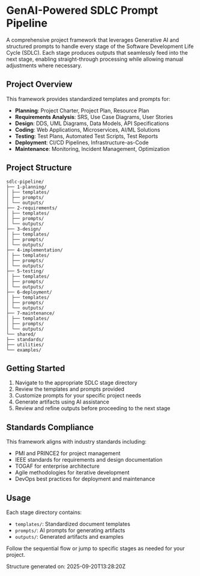 # GenAI-Powered SDLC Prompt Pipeline

A comprehensive project framework that leverages Generative AI and structured prompts to handle every stage of the Software Development Life Cycle (SDLC). Each stage produces outputs that seamlessly feed into the next stage, enabling straight-through processing while allowing manual adjustments where necessary.

## Project Overview

This framework provides standardized templates and prompts for:
- **Planning**: Project Charter, Project Plan, Resource Plan
- **Requirements Analysis**: SRS, Use Case Diagrams, User Stories
- **Design**: DDS, UML Diagrams, Data Models, API Specifications
- **Coding**: Web Applications, Microservices, AI/ML Solutions
- **Testing**: Test Plans, Automated Test Scripts, Test Reports
- **Deployment**: CI/CD Pipelines, Infrastructure-as-Code
- **Maintenance**: Monitoring, Incident Management, Optimization

## Project Structure

```text
sdlc-pipeline/
├── 1-planning/
│ ├── templates/
│ ├── prompts/
│ └── outputs/
├── 2-requirements/
│ ├── templates/
│ ├── prompts/
│ └── outputs/
├── 3-design/
│ ├── templates/
│ ├── prompts/
│ └── outputs/
├── 4-implementation/
│ ├── templates/
│ ├── prompts/
│ └── outputs/
├── 5-testing/
│ ├── templates/
│ ├── prompts/
│ └── outputs/
├── 6-deployment/
│ ├── templates/
│ ├── prompts/
│ └── outputs/
├── 7-maintenance/
│ ├── templates/
│ ├── prompts/
│ └── outputs/
└── shared/
├── standards/
├── utilities/
└── examples/
```

## Getting Started

1. Navigate to the appropriate SDLC stage directory
2. Review the templates and prompts provided
3. Customize prompts for your specific project needs
4. Generate artifacts using AI assistance
5. Review and refine outputs before proceeding to the next stage

## Standards Compliance

This framework aligns with industry standards including:
- PMI and PRINCE2 for project management
- IEEE standards for requirements and design documentation
- TOGAF for enterprise architecture
- Agile methodologies for iterative development
- DevOps best practices for deployment and maintenance

## Usage

Each stage directory contains:
- `templates/`: Standardized document templates
- `prompts/`: AI prompts for generating artifacts
- `outputs/`: Generated artifacts and examples

Follow the sequential flow or jump to specific stages as needed for your project.

Structure generated on: 2025-09-20T13:28:20Z
